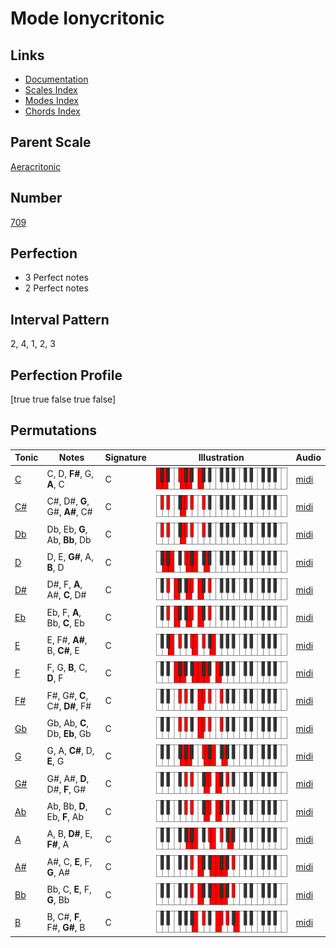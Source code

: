 # Mode Ionycritonic

## Links

- [Documentation](index.md)
- [Scales Index](Scales.md)
- [Modes Index](Modes.md)
- [Chords Index](Chords.md)

## Parent Scale

[Aeracritonic](ScaleAeracritonic.md)

## Number

[709](https://ianring.com/musictheory/scales/709)

## Perfection

- 3 Perfect notes
- 2 Perfect notes

## Interval Pattern

2, 4, 1, 2, 3

## Perfection Profile

[true true false true false]

## Permutations

| Tonic | Notes | Signature | Illustration | Audio |
|-------|-------|-----------|--------------|-------|
| [C](ModeCNaturalIonycritonic.md) | C, D, **F#**, G, **A**, C | C | ![CNaturalIonycritonic](ModeCNaturalIonycritonic.png) | [midi](https://github.com/edipermadi/music/blob/main/docs/ModeCNaturalIonycritonic.mid?raw=true) |
| [C#](ModeCSharpIonycritonic.md) | C#, D#, **G**, G#, **A#**, C# | C | ![CSharpIonycritonic](ModeCSharpIonycritonic.png) | [midi](https://github.com/edipermadi/music/blob/main/docs/ModeCSharpIonycritonic.mid?raw=true) |
| [Db](ModeDFlatIonycritonic.md) | Db, Eb, **G**, Ab, **Bb**, Db | C | ![DFlatIonycritonic](ModeDFlatIonycritonic.png) | [midi](https://github.com/edipermadi/music/blob/main/docs/ModeDFlatIonycritonic.mid?raw=true) |
| [D](ModeDNaturalIonycritonic.md) | D, E, **G#**, A, **B**, D | C | ![DNaturalIonycritonic](ModeDNaturalIonycritonic.png) | [midi](https://github.com/edipermadi/music/blob/main/docs/ModeDNaturalIonycritonic.mid?raw=true) |
| [D#](ModeDSharpIonycritonic.md) | D#, F, **A**, A#, **C**, D# | C | ![DSharpIonycritonic](ModeDSharpIonycritonic.png) | [midi](https://github.com/edipermadi/music/blob/main/docs/ModeDSharpIonycritonic.mid?raw=true) |
| [Eb](ModeEFlatIonycritonic.md) | Eb, F, **A**, Bb, **C**, Eb | C | ![EFlatIonycritonic](ModeEFlatIonycritonic.png) | [midi](https://github.com/edipermadi/music/blob/main/docs/ModeEFlatIonycritonic.mid?raw=true) |
| [E](ModeENaturalIonycritonic.md) | E, F#, **A#**, B, **C#**, E | C | ![ENaturalIonycritonic](ModeENaturalIonycritonic.png) | [midi](https://github.com/edipermadi/music/blob/main/docs/ModeENaturalIonycritonic.mid?raw=true) |
| [F](ModeFNaturalIonycritonic.md) | F, G, **B**, C, **D**, F | C | ![FNaturalIonycritonic](ModeFNaturalIonycritonic.png) | [midi](https://github.com/edipermadi/music/blob/main/docs/ModeFNaturalIonycritonic.mid?raw=true) |
| [F#](ModeFSharpIonycritonic.md) | F#, G#, **C**, C#, **D#**, F# | C | ![FSharpIonycritonic](ModeFSharpIonycritonic.png) | [midi](https://github.com/edipermadi/music/blob/main/docs/ModeFSharpIonycritonic.mid?raw=true) |
| [Gb](ModeGFlatIonycritonic.md) | Gb, Ab, **C**, Db, **Eb**, Gb | C | ![GFlatIonycritonic](ModeGFlatIonycritonic.png) | [midi](https://github.com/edipermadi/music/blob/main/docs/ModeGFlatIonycritonic.mid?raw=true) |
| [G](ModeGNaturalIonycritonic.md) | G, A, **C#**, D, **E**, G | C | ![GNaturalIonycritonic](ModeGNaturalIonycritonic.png) | [midi](https://github.com/edipermadi/music/blob/main/docs/ModeGNaturalIonycritonic.mid?raw=true) |
| [G#](ModeGSharpIonycritonic.md) | G#, A#, **D**, D#, **F**, G# | C | ![GSharpIonycritonic](ModeGSharpIonycritonic.png) | [midi](https://github.com/edipermadi/music/blob/main/docs/ModeGSharpIonycritonic.mid?raw=true) |
| [Ab](ModeAFlatIonycritonic.md) | Ab, Bb, **D**, Eb, **F**, Ab | C | ![AFlatIonycritonic](ModeAFlatIonycritonic.png) | [midi](https://github.com/edipermadi/music/blob/main/docs/ModeAFlatIonycritonic.mid?raw=true) |
| [A](ModeANaturalIonycritonic.md) | A, B, **D#**, E, **F#**, A | C | ![ANaturalIonycritonic](ModeANaturalIonycritonic.png) | [midi](https://github.com/edipermadi/music/blob/main/docs/ModeANaturalIonycritonic.mid?raw=true) |
| [A#](ModeASharpIonycritonic.md) | A#, C, **E**, F, **G**, A# | C | ![ASharpIonycritonic](ModeASharpIonycritonic.png) | [midi](https://github.com/edipermadi/music/blob/main/docs/ModeASharpIonycritonic.mid?raw=true) |
| [Bb](ModeBFlatIonycritonic.md) | Bb, C, **E**, F, **G**, Bb | C | ![BFlatIonycritonic](ModeBFlatIonycritonic.png) | [midi](https://github.com/edipermadi/music/blob/main/docs/ModeBFlatIonycritonic.mid?raw=true) |
| [B](ModeBNaturalIonycritonic.md) | B, C#, **F**, F#, **G#**, B | C | ![BNaturalIonycritonic](ModeBNaturalIonycritonic.png) | [midi](https://github.com/edipermadi/music/blob/main/docs/ModeBNaturalIonycritonic.mid?raw=true) |
